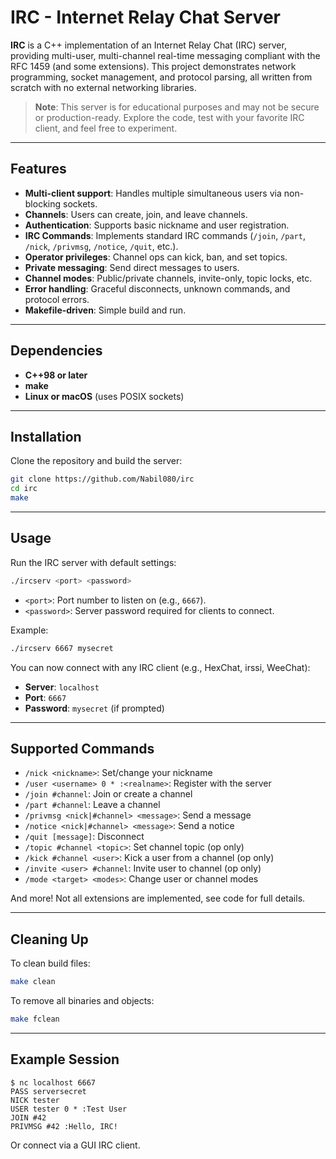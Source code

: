 # IRC - Internet Relay Chat Server

**IRC** is a C++ implementation of an Internet Relay Chat (IRC) server, providing multi-user, multi-channel real-time messaging compliant with the RFC 1459 (and some extensions). This project demonstrates network programming, socket management, and protocol parsing, all written from scratch with no external networking libraries.

> **Note**: This server is for educational purposes and may not be secure or production-ready. Explore the code, test with your favorite IRC client, and feel free to experiment.

---

## Features

- **Multi-client support**: Handles multiple simultaneous users via non-blocking sockets.
- **Channels**: Users can create, join, and leave channels.
- **Authentication**: Supports basic nickname and user registration.
- **IRC Commands**: Implements standard IRC commands (`/join`, `/part`, `/nick`, `/privmsg`, `/notice`, `/quit`, etc.).
- **Operator privileges**: Channel ops can kick, ban, and set topics.
- **Private messaging**: Send direct messages to users.
- **Channel modes**: Public/private channels, invite-only, topic locks, etc.
- **Error handling**: Graceful disconnects, unknown commands, and protocol errors.
- **Makefile-driven**: Simple build and run.

---

## Dependencies

- **C++98 or later**
- **make**
- **Linux or macOS** (uses POSIX sockets)
---

## Installation

Clone the repository and build the server:

```sh
git clone https://github.com/Nabil080/irc
cd irc
make
```

---

## Usage

Run the IRC server with default settings:

```sh
./ircserv <port> <password>
```

- `<port>`: Port number to listen on (e.g., `6667`).
- `<password>`: Server password required for clients to connect.

Example:

```sh
./ircserv 6667 mysecret
```

You can now connect with any IRC client (e.g., HexChat, irssi, WeeChat):

- **Server**: `localhost`
- **Port**: `6667`
- **Password**: `mysecret` (if prompted)

---

## Supported Commands

- `/nick <nickname>`: Set/change your nickname
- `/user <username> 0 * :<realname>`: Register with the server
- `/join #channel`: Join or create a channel
- `/part #channel`: Leave a channel
- `/privmsg <nick|#channel> <message>`: Send a message
- `/notice <nick|#channel> <message>`: Send a notice
- `/quit [message]`: Disconnect
- `/topic #channel <topic>`: Set channel topic (op only)
- `/kick #channel <user>`: Kick a user from a channel (op only)
- `/invite <user> #channel`: Invite user to channel (op only)
- `/mode <target> <modes>`: Change user or channel modes

And more! Not all extensions are implemented, see code for full details.

---

## Cleaning Up

To clean build files:

```sh
make clean
```

To remove all binaries and objects:

```sh
make fclean
```

---

## Example Session

```text
$ nc localhost 6667
PASS serversecret
NICK tester
USER tester 0 * :Test User
JOIN #42
PRIVMSG #42 :Hello, IRC!
```

Or connect via a GUI IRC client.
